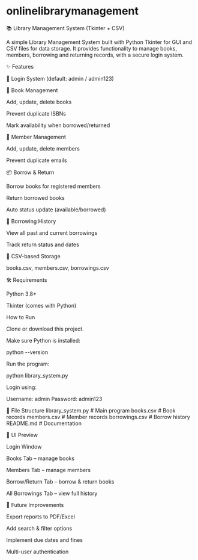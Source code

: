 # onlinelibrarymanagement
📚 Library Management System (Tkinter + CSV)

A simple Library Management System built with Python Tkinter for GUI and CSV files for data storage.
It provides functionality to manage books, members, borrowing and returning records, with a secure login system.

✨ Features

🔑 Login System (default: admin / admin123)

📖 Book Management

Add, update, delete books

Prevent duplicate ISBNs

Mark availability when borrowed/returned

👥 Member Management

Add, update, delete members

Prevent duplicate emails

📦 Borrow & Return

Borrow books for registered members

Return borrowed books

Auto status update (available/borrowed)

📜 Borrowing History

View all past and current borrowings

Track return status and dates

💾 CSV-based Storage

books.csv, members.csv, borrowings.csv

🛠️ Requirements

Python 3.8+

Tkinter (comes with Python)

How to Run

Clone or download this project.

Make sure Python is installed:

python --version


Run the program:

python library_system.py


Login using:

Username: admin
Password: admin123

📂 File Structure
library_system.py   # Main program
books.csv           # Book records
members.csv         # Member records
borrowings.csv      # Borrow history
README.md           # Documentation

📸 UI Preview

Login Window

Books Tab – manage books

Members Tab – manage members

Borrow/Return Tab – borrow & return books

All Borrowings Tab – view full history

🔮 Future Improvements

Export reports to PDF/Excel

Add search & filter options

Implement due dates and fines

Multi-user authentication
